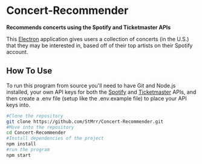 # Concert-Recommender
**Recommends concerts using the Spotify and Ticketmaster APIs**

This [Electron](https://www.electronjs.org/) application gives users a collection of concerts (in the U.S.) that they may be interested in, based off of their top artists on their Spotify account.

## How To Use
To run this program from source you'll need to have Git and Node.js installed, your own API keys for both the [Spotify](https://developer.spotify.com/) and [Ticketmaster](https://developer.ticketmaster.com/) APIs, and then create a .env file (setup like the .env.example file) to place your API keys into.

```bash
#Clone the repository
git clone https://github.com/StMrr/Concert-Recommender.git
#Move into the repository
cd Concert-Recommender
#Install dependencies of the project
npm install
#run the program
npm start
```
